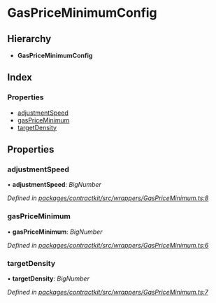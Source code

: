 # GasPriceMinimumConfig

## Hierarchy

* **GasPriceMinimumConfig**

## Index

### Properties

* [adjustmentSpeed]()
* [gasPriceMinimum]()
* [targetDensity]()

## Properties

### adjustmentSpeed

• **adjustmentSpeed**: _BigNumber_

_Defined in_ [_packages/contractkit/src/wrappers/GasPriceMinimum.ts:8_](https://github.com/celo-org/celo-monorepo/blob/master/packages/contractkit/src/wrappers/GasPriceMinimum.ts#L8)

### gasPriceMinimum

• **gasPriceMinimum**: _BigNumber_

_Defined in_ [_packages/contractkit/src/wrappers/GasPriceMinimum.ts:6_](https://github.com/celo-org/celo-monorepo/blob/master/packages/contractkit/src/wrappers/GasPriceMinimum.ts#L6)

### targetDensity

• **targetDensity**: _BigNumber_

_Defined in_ [_packages/contractkit/src/wrappers/GasPriceMinimum.ts:7_](https://github.com/celo-org/celo-monorepo/blob/master/packages/contractkit/src/wrappers/GasPriceMinimum.ts#L7)

